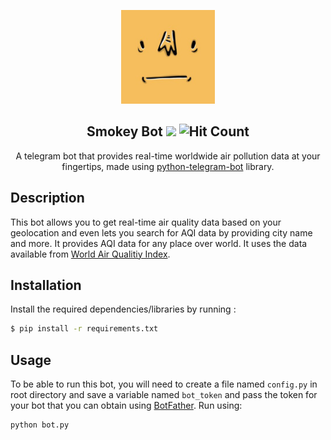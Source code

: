 <p align="center">
<img src="static/img/smokey_bot.jpg" height="150px">
  </p>

<h2 align="center"> Smokey Bot <img src="https://img.shields.io/website/https/evening-coast-69979.herokuapp.com?down_color=lightgrey&down_message=offline&label=bot&style=flat-square&up_color=blue&up_message=online">
<img src="http://hits.dwyl.io/udit-001/smokey-bot.svg" alt="Hit Count">
</h2>

<p align="center">
  A telegram bot that provides real-time worldwide air pollution data at your fingertips, made using <a href="https://python-telegram-bot.org/" rel="noopener noreferrer">python-telegram-bot</a> library.
</p>

## Description
This bot allows you to get real-time air quality data based on your geolocation and even lets you search for AQI data by providing city name and more. It provides AQI data for any place over world. It uses the data available from [World Air Qualitiy Index](https://waqi.info/).


## Installation
Install the required dependencies/libraries by running :

```bash
$ pip install -r requirements.txt
```

## Usage
To be able to run this bot, you will need to create a file named ``config.py`` in root directory and save a variable named `bot_token` and pass the token for your bot that you can obtain using [BotFather](https://t.me/BotFather).
Run using:

```bash
python bot.py
```
